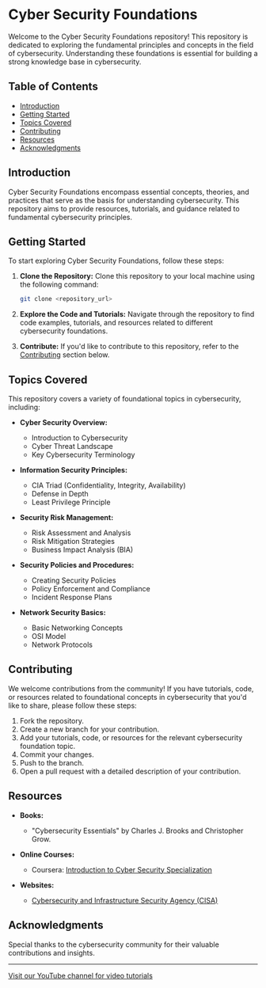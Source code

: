 # Cyber Security Foundations

Welcome to the Cyber Security Foundations repository! This repository is dedicated to exploring the fundamental principles and concepts in the field of cybersecurity. Understanding these foundations is essential for building a strong knowledge base in cybersecurity.

## Table of Contents

- [Introduction](#introduction)
- [Getting Started](#getting-started)
- [Topics Covered](#topics-covered)
- [Contributing](#contributing)
- [Resources](#resources)
- [Acknowledgments](#acknowledgments)

## Introduction

Cyber Security Foundations encompass essential concepts, theories, and practices that serve as the basis for understanding cybersecurity. This repository aims to provide resources, tutorials, and guidance related to fundamental cybersecurity principles.

## Getting Started

To start exploring Cyber Security Foundations, follow these steps:

1. **Clone the Repository:** Clone this repository to your local machine using the following command:
   ```bash
   git clone <repository_url>
   ```

2. **Explore the Code and Tutorials:** Navigate through the repository to find code examples, tutorials, and resources related to different cybersecurity foundations.

3. **Contribute:** If you'd like to contribute to this repository, refer to the [Contributing](#contributing) section below.

## Topics Covered

This repository covers a variety of foundational topics in cybersecurity, including:

- **Cyber Security Overview:**
  - Introduction to Cybersecurity
  - Cyber Threat Landscape
  - Key Cybersecurity Terminology

- **Information Security Principles:**
  - CIA Triad (Confidentiality, Integrity, Availability)
  - Defense in Depth
  - Least Privilege Principle

- **Security Risk Management:**
  - Risk Assessment and Analysis
  - Risk Mitigation Strategies
  - Business Impact Analysis (BIA)

- **Security Policies and Procedures:**
  - Creating Security Policies
  - Policy Enforcement and Compliance
  - Incident Response Plans

- **Network Security Basics:**
  - Basic Networking Concepts
  - OSI Model
  - Network Protocols

## Contributing

We welcome contributions from the community! If you have tutorials, code, or resources related to foundational concepts in cybersecurity that you'd like to share, please follow these steps:

1. Fork the repository.
2. Create a new branch for your contribution.
3. Add your tutorials, code, or resources for the relevant cybersecurity foundation topic.
4. Commit your changes.
5. Push to the branch.
6. Open a pull request with a detailed description of your contribution.

## Resources

- **Books:**
  - "Cybersecurity Essentials" by Charles J. Brooks and Christopher Grow.

- **Online Courses:**
  - Coursera: [Introduction to Cyber Security Specialization](https://www.coursera.org/specializations/intro-cyber-security)

- **Websites:**
  - [Cybersecurity and Infrastructure Security Agency (CISA)](https://www.cisa.gov/)

## Acknowledgments

Special thanks to the cybersecurity community for their valuable contributions and insights.

---

[Visit our YouTube channel for video tutorials](<YouTube_Channel_Link>)